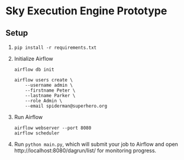 # Sky Execution Engine Prototype

## Setup

1. `pip install -r requirements.txt`

2. Initialize Airflow

    ```
    airflow db init
      
    airflow users create \
        --username admin \
        --firstname Peter \
        --lastname Parker \
        --role Admin \
        --email spiderman@superhero.org
    ```

3. Run Airflow

    ```
    airflow webserver --port 8080
    airflow scheduler
    ```

4. Run `python main.py`, which will submit your job to Airflow and open http://localhost:8080/dagrun/list/ for monitoring progress.
